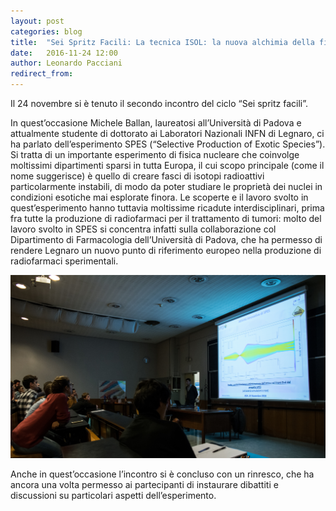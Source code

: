```yaml
---
layout: post
categories: blog 
title:  "Sei Spritz Facili: La tecnica ISOL: la nuova alchimia della fisica nucleare per la produzione di specie esotiche"
date:   2016-11-24 12:00
author: Leonardo Pacciani
redirect_from:
---
```


Il 24 novembre si è tenuto il secondo incontro del ciclo “Sei spritz facili”.

In quest’occasione Michele Ballan, laureatosi all’Università di Padova e attualmente studente di dottorato ai Laboratori Nazionali INFN di Legnaro, ci ha parlato dell’esperimento SPES (“Selective Production of Exotic Species”). Si tratta di un importante esperimento di fisica nucleare che coinvolge moltissimi dipartimenti sparsi in tutta Europa, il cui scopo principale (come il nome suggerisce) è quello di creare fasci di isotopi radioattivi particolarmente instabili, di modo da poter studiare le proprietà dei nuclei in condizioni esotiche mai esplorate finora. 
Le scoperte e il lavoro svolto in quest’esperimento hanno tuttavia moltissime ricadute interdisciplinari, prima fra tutte la produzione di radiofarmaci per il trattamento di tumori: molto del lavoro svolto in SPES si concentra infatti sulla collaborazione col Dipartimento di Farmacologia dell’Università di Padova, che ha permesso di rendere Legnaro un nuovo punto di riferimento europeo nella produzione di radiofarmaci sperimentali.

![Foto 1](/img/eventilocali/2016-SeiSpritzFaciliPD/11.jpg)

Anche in quest’occasione l’incontro si è concluso con un rinresco, che ha ancora una volta permesso ai partecipanti di instaurare dibattiti e discussioni su particolari aspetti dell’esperimento.

